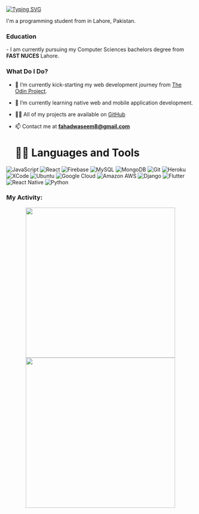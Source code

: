[![Typing SVG](https://readme-typing-svg.herokuapp.com?color=%237115F7&center=true&lines=Hi+there%2C+I+am+Fahad+Waseem)](https://git.io/typing-svg)

I'm a programming student from in Lahore, Pakistan.

<h3 align="left" >Education</h3>
- I am currently pursuing my Computer Sciences bachelors degree from <b>FAST NUCES</b> Lahore.

<br/>
<h3 align="left">What Do I Do?</h3>

- 🔭 I’m currently kick-starting my web development journey from [The Odin Project](https://www.theodinproject.com/).

- 🌱 I’m currently learning native web and mobile application development.

- 👨‍💻 All of my projects are available on [GitHub](https://github.com/Fahadw9)

- 📫 Contact me at **fahadwaseem8@gmail.com**

  # :man_technologist: Languages and Tools
![JavaScript](https://img.shields.io/badge/-JavaScript-black?style=flat-square&logo=javascript)
![React](https://img.shields.io/badge/-React-%23282C34?style=flat-square&logo=react)
![Firebase](https://img.shields.io/badge/firebase%20-%23039BE5.svg?&style=flat-square&logo=firebase)
![MySQL](https://img.shields.io/badge/-MySQL-black?style=flat-square&logo=mysql)
![MongoDB](https://img.shields.io/badge/-MongoDB-black?style=flat-square&logo=mongodb)
![Git](https://img.shields.io/badge/-Git-black?style=flat-square&logo=git)
![Heroku](https://img.shields.io/badge/-Heroku-430098?style=flat-square&logo=heroku)
![XCode](https://img.shields.io/badge/Xcode-007ACC?style=flat-square&logo=Xcode&logoColor=white)
![Ubuntu](https://img.shields.io/badge/Linux-FCC624?style=for-the-badge&logo=linux&logoColor=black)
![Google Cloud](https://img.shields.io/badge/Google_Cloud-4285F4?style=for-the-badge&logo=google-cloud&logoColor=white)
![Amazon AWS](https://img.shields.io/badge/Amazon_AWS-FF9900?style=for-the-badge&logo=amazonaws&logoColor=white)
![Django](https://img.shields.io/badge/Django-092E20?style=for-the-badge&logo=django&logoColor=white)
![Flutter](https://img.shields.io/badge/Flutter-02569B?style=for-the-badge&logo=flutter&logoColor=whit)
![React Native](https://img.shields.io/badge/React_Native-20232A?style=for-the-badge&logo=react&logoColor=61DAFB)
![Python](https://img.shields.io/badge/Python-3776AB?style=for-the-badge&logo=python&logoColor=white)



<h3 align="left">My Activity:</h3>
<p align = "center">
  <img src = "https://github-readme-stats.vercel.app/api?username=fahadw9&show_icons=true&theme=bear" width = 400>
  <img src = "https://github-readme-streak-stats.herokuapp.com/?user=fahadw9&theme=dark&hide_border=true" width = 400>
</p>
